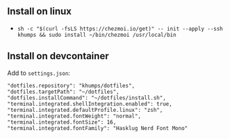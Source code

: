 ## Install on linux

- `sh -c "$(curl -fsLS https://chezmoi.io/get)" -- init --apply --ssh khumps && sudo install ~/bin/chezmoi /usr/local/bin`

## Install on devcontainer

Add to `settings.json`:
```
"dotfiles.repository": "khumps/dotfiles",
"dotfiles.targetPath": "~/dotfiles",
"dotfiles.installCommand": "~/dotfiles/install.sh",
"terminal.integrated.shellIntegration.enabled": true,
"terminal.integrated.defaultProfile.linux": "zsh",
"terminal.integrated.fontWeight": "normal",
"terminal.integrated.fontSize": 16,
"terminal.integrated.fontFamily": "Hasklug Nerd Font Mono"
```
